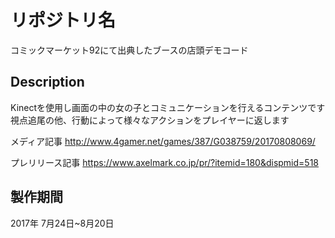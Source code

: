 # リポジトリ名

コミックマーケット92にて出典したブースの店頭デモコード

## Description

Kinectを使用し画面の中の女の子とコミュニケーションを行えるコンテンツです
視点追尾の他、行動によって様々なアクションをプレイヤーに返します

メディア記事
http://www.4gamer.net/games/387/G038759/20170808069/

プレリリース記事
https://www.axelmark.co.jp/pr/?itemid=180&dispmid=518

## 製作期間

2017年 7月24日~8月20日
